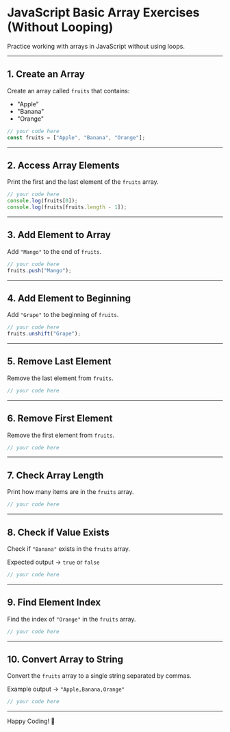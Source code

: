
# JavaScript Basic Array Exercises (Without Looping)

Practice working with arrays in JavaScript without using loops.

---

## 1. Create an Array

Create an array called `fruits` that contains:

- "Apple"
- "Banana"
- "Orange"

```javascript
// your code here
const fruits = ["Apple", "Banana", "Orange"];
```

---

## 2. Access Array Elements

Print the first and the last element of the `fruits` array.

```javascript
// your code here
console.log(fruits[0]);
console.log(fruits[fruits.length - 1]);
```

---

## 3. Add Element to Array

Add `"Mango"` to the end of `fruits`.

```javascript
// your code here
fruits.push("Mango");
```

---

## 4. Add Element to Beginning

Add `"Grape"` to the beginning of `fruits`.

```javascript
// your code here
fruits.unshift("Grape");
```

---

## 5. Remove Last Element

Remove the last element from `fruits`.

```javascript
// your code here
```

---

## 6. Remove First Element

Remove the first element from `fruits`.

```javascript
// your code here
```

---

## 7. Check Array Length

Print how many items are in the `fruits` array.

```javascript
// your code here
```

---

## 8. Check if Value Exists

Check if `"Banana"` exists in the `fruits` array.

Expected output → `true` or `false`

```javascript
// your code here
```

---

## 9. Find Element Index

Find the index of `"Orange"` in the `fruits` array.

```javascript
// your code here
```

---

## 10. Convert Array to String

Convert the `fruits` array to a single string separated by commas.

Example output → `"Apple,Banana,Orange"`

```javascript
// your code here
```

---

Happy Coding! 🚀